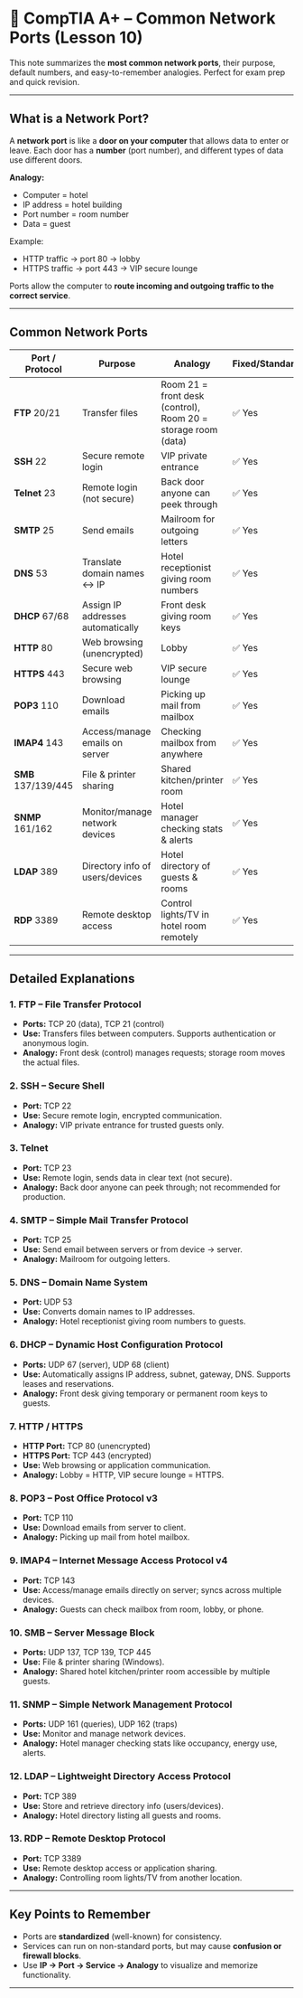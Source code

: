 # 📘 CompTIA A+ – Common Network Ports (Lesson 10)

This note summarizes the **most common network ports**, their purpose, default numbers, and easy-to-remember analogies. Perfect for exam prep and quick revision.

---

## What is a Network Port?

A **network port** is like a **door on your computer** that allows data to enter or leave. Each door has a **number** (port number), and different types of data use different doors.

**Analogy:**  
- Computer = hotel  
- IP address = hotel building  
- Port number = room number  
- Data = guest  

Example:  
- HTTP traffic → port 80 → lobby  
- HTTPS traffic → port 443 → VIP secure lounge  

Ports allow the computer to **route incoming and outgoing traffic to the correct service**.

---

## Common Network Ports

| Port / Protocol | Purpose | Analogy | Fixed/Standard? |
|----------------|---------|--------|----------------|
| **FTP** 20/21 | Transfer files | Room 21 = front desk (control), Room 20 = storage room (data) | ✅ Yes |
| **SSH** 22 | Secure remote login | VIP private entrance | ✅ Yes |
| **Telnet** 23 | Remote login (not secure) | Back door anyone can peek through | ✅ Yes |
| **SMTP** 25 | Send emails | Mailroom for outgoing letters | ✅ Yes |
| **DNS** 53 | Translate domain names ↔ IP | Hotel receptionist giving room numbers | ✅ Yes |
| **DHCP** 67/68 | Assign IP addresses automatically | Front desk giving room keys | ✅ Yes |
| **HTTP** 80 | Web browsing (unencrypted) | Lobby | ✅ Yes |
| **HTTPS** 443 | Secure web browsing | VIP secure lounge | ✅ Yes |
| **POP3** 110 | Download emails | Picking up mail from mailbox | ✅ Yes |
| **IMAP4** 143 | Access/manage emails on server | Checking mailbox from anywhere | ✅ Yes |
| **SMB** 137/139/445 | File & printer sharing | Shared kitchen/printer room | ✅ Yes |
| **SNMP** 161/162 | Monitor/manage network devices | Hotel manager checking stats & alerts | ✅ Yes |
| **LDAP** 389 | Directory info of users/devices | Hotel directory of guests & rooms | ✅ Yes |
| **RDP** 3389 | Remote desktop access | Control lights/TV in hotel room remotely | ✅ Yes |

---

## Detailed Explanations

### 1. FTP – File Transfer Protocol
- **Ports:** TCP 20 (data), TCP 21 (control)  
- **Use:** Transfers files between computers. Supports authentication or anonymous login.  
- **Analogy:** Front desk (control) manages requests; storage room moves the actual files.  

### 2. SSH – Secure Shell
- **Port:** TCP 22  
- **Use:** Secure remote login, encrypted communication.  
- **Analogy:** VIP private entrance for trusted guests only.  

### 3. Telnet
- **Port:** TCP 23  
- **Use:** Remote login, sends data in clear text (not secure).  
- **Analogy:** Back door anyone can peek through; not recommended for production.  

### 4. SMTP – Simple Mail Transfer Protocol
- **Port:** TCP 25  
- **Use:** Send email between servers or from device → server.  
- **Analogy:** Mailroom for outgoing letters.  

### 5. DNS – Domain Name System
- **Port:** UDP 53  
- **Use:** Converts domain names to IP addresses.  
- **Analogy:** Hotel receptionist giving room numbers to guests.  

### 6. DHCP – Dynamic Host Configuration Protocol
- **Ports:** UDP 67 (server), UDP 68 (client)  
- **Use:** Automatically assigns IP address, subnet, gateway, DNS. Supports leases and reservations.  
- **Analogy:** Front desk giving temporary or permanent room keys to guests.  

### 7. HTTP / HTTPS
- **HTTP Port:** TCP 80 (unencrypted)  
- **HTTPS Port:** TCP 443 (encrypted)  
- **Use:** Web browsing or application communication.  
- **Analogy:** Lobby = HTTP, VIP secure lounge = HTTPS.  

### 8. POP3 – Post Office Protocol v3
- **Port:** TCP 110  
- **Use:** Download emails from server to client.  
- **Analogy:** Picking up mail from hotel mailbox.  

### 9. IMAP4 – Internet Message Access Protocol v4
- **Port:** TCP 143  
- **Use:** Access/manage emails directly on server; syncs across multiple devices.  
- **Analogy:** Guests can check mailbox from room, lobby, or phone.  

### 10. SMB – Server Message Block
- **Ports:** UDP 137, TCP 139, TCP 445  
- **Use:** File & printer sharing (Windows).  
- **Analogy:** Shared hotel kitchen/printer room accessible by multiple guests.  

### 11. SNMP – Simple Network Management Protocol
- **Ports:** UDP 161 (queries), UDP 162 (traps)  
- **Use:** Monitor and manage network devices.  
- **Analogy:** Hotel manager checking stats like occupancy, energy use, alerts.  

### 12. LDAP – Lightweight Directory Access Protocol
- **Port:** TCP 389  
- **Use:** Store and retrieve directory info (users/devices).  
- **Analogy:** Hotel directory listing all guests and rooms.  

### 13. RDP – Remote Desktop Protocol
- **Port:** TCP 3389  
- **Use:** Remote desktop access or application sharing.  
- **Analogy:** Controlling room lights/TV from another location.  

---

## Key Points to Remember
- Ports are **standardized** (well-known) for consistency.  
- Services can run on non-standard ports, but may cause **confusion or firewall blocks**.  
- Use **IP → Port → Service → Analogy** to visualize and memorize functionality.  

---